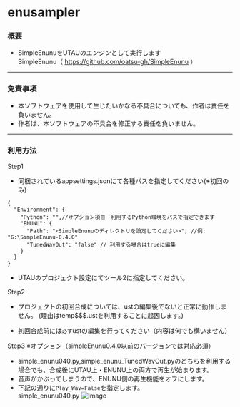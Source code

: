 # enusampler
### 概要
* SimpleEnunuをUTAUのエンジンとして実行します<br>
SimpleEnunu（ https://github.com/oatsu-gh/SimpleEnunu ）

***

### 免責事項
* 本ソフトウェアを使用して生じたいかなる不具合についても、作者は責任を負いません。
* 作者は、本ソフトウェアの不具合を修正する責任を負いません。

***

### 利用方法
Step1
- 同梱されているappsettings.jsonにて各種パスを指定してください(※初回のみ)
```
{
  "Environment": {
    "Python": "",//オプション項目　利用するPython環境をパスで指定できます
    "ENUNU": {
      "Path": "<SimpleEnunuのディレクトリを設定してください>", //例: "G:\SimpleEnunu-0.4.0"
      "TunedWavOut": "false" // 利用する場合はtrueに編集
    }
  }
}
```
- UTAUのプロジェクト設定にてツール2に指定してください。

Step2
- プロジェクトの初回合成については、ustの編集後でないと正常に動作しません。
(理由はtemp$$$.ustを利用することに起因します。)

- 初回合成前には`必ず`ustの編集を行ってください（内容は何でも構いません）

Step3 ※オプション（simpleEnunu0.4.0以前のバージョンでは対応必須）
- simple_enunu040.py,simple_enunu_TunedWavOut.pyのどちらを利用する場合でも、合成後にUTAU上・ENUNU上の両方で再生が始まります。
- 音声がかぶってしまうので、ENUNU側の再生機能をオフにします。
- 下記の通りに`Play_Wav=False`を指定します。
<br>simple_enunu040.py
![image](https://github.com/user-attachments/assets/c2522515-3280-4850-9826-b40ee5aab78e)




